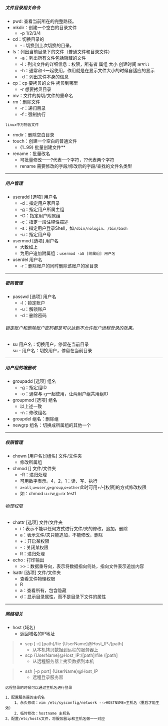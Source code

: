 ##### 文件目录相关命令
- pwd: 查看当前所在的完整路径。  
- mkdir：创建一个空白的目录文件  
    - -p  1/2/3/4  
- cd：切换目录的  
    -  \-  : 切换到上次切换的目录。  
- ls：列出当前目录下的文件（普通文件和目录文件）  
    - -a：列出所有文件包括隐藏的文件
    - -l：列出文件的详细信息：权限，所有者 属组 大小 创建时间 `简写ll`
    - -h：通常和-l一起使用，作用就是在显示文件大小的时候自适应的显示  
    - -d：列出文件本身的信息  
- cp：cp 要拷贝的文件 拷贝到哪里
    - -r 想要拷贝目录
- mv：文件的剪切/文件的重命名
- rm：删除文件  
    - -r：递归目录
	- -f：强制执行  

`linux中万物皆文件`  
- rmdir：删除空白目录
- touch：创建一个空白的普通文件
    - {1..99} 批量创建文件**
- rename：批量改名  
    - 可批量修改——?代表一个字符，??代表两个字符
    - rename 需要修改的字段/修改后的字段/查找的文件名类型

---


##### 用户管理  
- useradd [选项] 用户名  
    - -d：指定用户家目录
    - -g：指定用户所属主组
    - -G：指定用户附属组
    - -c：指定一段注释性描述
    - -s：指定用户登录Shell，如`/sbin/nologin`、`/bin/bash`
    - -u：指定用户号
- usermod [选项] 用户名
    - 大致如上
    - 为用户追加附属组：`usermod -aG [附属组] 用户名`
- userdel 用户名
    - -r：删除账户的同时删除该账户的家目录

---
##### 密码管理
- passwd [选项] 用户名
    - -l：锁定账户
    - -u：解锁账户
    - -d：删除密码  
###### 锁定账户和删除账户密码都是可以达到不允许账户远程登录的效果。
- su 用户名：切换用户，停留在当前目录  
 su - 用户名：切换用户，停留在当前目录  

---

##### 用户组的增删改
- groupadd [选项] 组名
    - -g：指定组ID
    - -o：通常与-g一起使用，让两用户组共用组ID
- groupmod [选项] 组名
    - 以上述一致
    - -n：修改组名
- groupdel 组名：删除组
- newgrp 组名：切换成所属组的其他一个

---
##### 权限管理
- chown [用户名]:[组名] 文件/文件夹
    - 修改所属组 
- chmod [] 文件/文件夹
    - -R：递归处理
    - 可用数字表示。4，2，1：读、写、执行
    - `a=all`,`u=user`,`g=group`,`o=other`此时可用+/-[权限]的方式修改权限
    - 如：chmod u+rw,g+rx test1
###### 物理权限
- chattr [选项] 文件/文件夹
    - i：表示不能以任何方式进行文件/夹的修改，追加，删除
    - a：表示文件/夹只能追加，不能修改，删除
    - +：开启某权限
    - -：关闭某权限
    - R：递归处理
- echo : 打印输出
    - \>>：数据重导向，表示将数据指向何处，指向文件表示追加内容
- lsattr [选项] 文件/文件夹 
    - 查看文件物理权限
    - R
    - a：查看所有，包含隐藏
    - d：显示目录属性，而不是目录下文件的属性

---
##### 网络相关  
- host {域名} 
    - 返回域名的IP地址
>- scp [-r] [path]/fie {UserName}@Host_IP:/[path]
>    - 从本机拷贝数据到远程的服务器上  
>- scp {UserName}@Host_IP:/[path]/file  /[path]
>    - 从远程服务器上拷贝数据到本机

>  - ssh [-p port] {UserName}@Host_IP
>    - 远程登录服务器

    远程登录的时候可以通过主机名进行登录

    1、配置服务器的主机名
        1、永久修改：vim /etc/sysconfig/network -->HOSTNSME=主机名（重启才能生效）
        2、临时修改：hostname 主机名
    2、配置/etc/hosts文件，将服务器ip和主机名做一一对应

